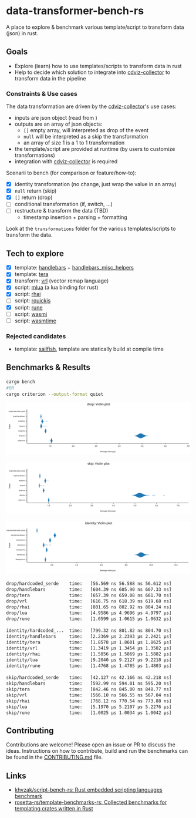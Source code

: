 # data-transformer-bench-rs

A place to explore & benchmark various template/script to transform data (json) in rust.

## Goals

- Explore (learn) how to use templates/scripts to transform data in rust
- Help to decide which solution to integrate into [cdviz-collector] to transform data in the pipeline

### Constraints & Use cases

The data transformation are driven by the [cdviz-collector]'s use cases:

- inputs are json object (read from )
- outputs are an array of json objects:
  - `[]` empty array, will interpreted as drop of the event
  - `null` will be interpreted as a skip the transformation
  - an array of size 1 is a 1 to 1 transformation
- the template/script are provided at runtime (by users to customize transformations)
- integration with [cdviz-collector] is required

Scenarii to bench (for comparison or feature/how-to):

- [x] identity transformation (no change, just wrap the value in an array)
- [x] `null` return (skip)
- [x] `[]` return (drop)
- [ ] conditional transformation (if, switch, ...)
- [ ] restructure & transform the data (TBD)
  - timestamp insertion + parsing + formatting

Look at the `transformations` folder for the various templates/scripts to transform the data.

## Tech to explore

- [x] template: [handlebars](https://crates.io/crates/handlebars) + [handlebars_misc_helpers](https://crates.io/crates/handlebars_misc_helpers)
- [x] template: [tera](https://crates.io/crates/tera)
- [x] transform: [vrl](https://crates.io/crates/vrl) (vector remap language)
- [x] script: [mlua](https://crates.io/crates/mlua) (a lua binding for rust)
- [x] script: [rhai](https://crates.io/crates/rhai)
- [ ] script: [rquickjs](https://crates.io/crates/rquickjs)
- [x] script: [rune](https://crates.io/crates/rune)
- [ ] script: [wasmi](https://crates.io/crates/wasmi)
- [ ] script: [wasmtime](https://crates.io/crates/wasmtime)

### Rejected candidates

- template: [sailfish](https://rust-sailfish.github.io/sailfish/), template are statically build at compile time

## Benchmarks & Results

```bash
cargo bench
#OR
cargo criterion --output-format quiet
```

![drop](docs/images/violin_drop.svg)

![skip](docs/images/violin_skip.svg)

![identity](docs/images/violin_identity.svg)

```text
drop/hardcoded_serde    time:   [56.569 ns 56.588 ns 56.612 ns]
drop/handlebars         time:   [604.39 ns 605.90 ns 607.33 ns]
drop/tera               time:   [657.39 ns 659.08 ns 661.70 ns]
drop/vrl                time:   [616.75 ns 618.39 ns 619.68 ns]
drop/rhai               time:   [801.65 ns 802.92 ns 804.24 ns]
drop/lua                time:   [4.9586 µs 4.9696 µs 4.9797 µs]
drop/rune               time:   [1.0599 µs 1.0615 µs 1.0632 µs]

identity/hardcoded_...  time:   [799.32 ns 801.82 ns 804.70 ns]
identity/handlebars     time:   [2.2369 µs 2.2393 µs 2.2421 µs]
identity/tera           time:   [1.8578 µs 1.8601 µs 1.8625 µs]
identity/vrl            time:   [1.3419 µs 1.3454 µs 1.3502 µs]
identity/rhai           time:   [1.5856 µs 1.5869 µs 1.5882 µs]
identity/lua            time:   [9.2040 µs 9.2127 µs 9.2218 µs]
identity/rune           time:   [1.4768 µs 1.4785 µs 1.4803 µs]

skip/hardcoded_serde    time:   [42.127 ns 42.166 ns 42.218 ns]
skip/handlebars         time:   [592.99 ns 594.01 ns 595.20 ns]
skip/tera               time:   [842.46 ns 845.00 ns 848.77 ns]
skip/vrl                time:   [566.10 ns 566.55 ns 567.04 ns]
skip/rhai               time:   [768.12 ns 770.54 ns 773.88 ns]
skip/lua                time:   [5.1970 µs 5.2107 µs 5.2276 µs]
skip/rune               time:   [1.0025 µs 1.0034 µs 1.0042 µs]
```

## Contributing

Contributions are welcome! Please open an issue or PR to discuss the ideas.
Instructions on how to contribute, build and run the benchmarks can be found in the [CONTRIBUTING.md](CONTRIBUTING.md) file.

## Links

- [khvzak/script-bench-rs: Rust embedded scripting languages benchmark](https://github.com/khvzak/script-bench-rs)
- [rosetta-rs/template-benchmarks-rs: Collected benchmarks for templating crates written in Rust](https://github.com/rosetta-rs/template-benchmarks-rs)

[cdviz-collector]: https://github.com/cdviz-dev/cdviz-collector
